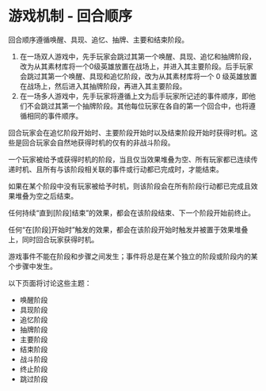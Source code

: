 # 游戏机制 - 回合顺序

回合顺序遵循唤醒、具现、追忆、抽牌、主要和结束阶段。

1. 在一场双人游戏中，先手玩家会跳过其第一个唤醒、具现、追忆和抽牌阶段，改为从其素材库将一个0级英雄放置在战场上，并进入其主要阶段。后手玩家会跳过其第一个唤醒、具现和追忆阶段，改为从其素材库将一个 0 级英雄放置在战场上，然后进入其抽牌阶段，再进入其主要阶段。
2. 在一场多人游戏中，先手玩家将遵循上文为后手玩家所记述的事件顺序，即他们不会跳过其第一个抽牌阶段。其他每位玩家在各自的第一个回合中，也将遵循相同的事件顺序。

回合玩家会在追忆阶段开始时、主要阶段开始时以及结束阶段开始时获得时机。这些是回合玩家会自然地获得时机的仅有的非战斗阶段。

一个玩家被给予或获得时机的阶段，当且仅当效果堆叠为空、所有玩家都已连续传递时机、且所有与该阶段相关联的事件或行动都已完成时，才能结束。

如果在某个阶段中没有玩家被给予时机，则该阶段会在所有阶段行动都已完成且效果堆叠为空之后结束。

任何持续“直到\[阶段]结束”的效果，都会在该阶段结束、下一个阶段开始前终止。

任何“在\[阶段]开始时”触发的效果，都会在该阶段开始时触发并被置于效果堆叠上，同时回合玩家获得时机。

游戏事件不能在阶段和步骤之间发生；事件将总是在某个独立的阶段或阶段内的某个步骤中发生。

以下页面将讨论这些主题：

* 唤醒阶段
* 具现阶段
* 追忆阶段
* 抽牌阶段
* 主要阶段
* 结束阶段
* 战斗阶段
* 终止阶段
* 跳过阶段

